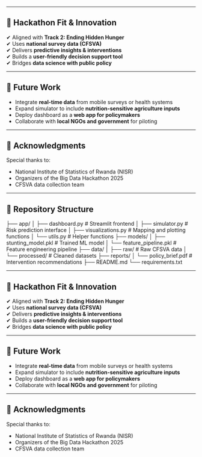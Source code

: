 
---

## 📢 Hackathon Fit & Innovation

✔ Aligned with **Track 2: Ending Hidden Hunger**  
✔ Uses **national survey data (CFSVA)**  
✔ Delivers **predictive insights & interventions**  
✔ Builds a **user-friendly decision support tool**  
✔ Bridges **data science with public policy**

---

## 🔮 Future Work

- Integrate **real-time data** from mobile surveys or health systems  
- Expand simulator to include **nutrition-sensitive agriculture inputs**  
- Deploy dashboard as a **web app for policymakers**  
- Collaborate with **local NGOs and government** for piloting  

---

## 🙌 Acknowledgments

Special thanks to:
- National Institute of Statistics of Rwanda (NISR)  
- Organizers of the Big Data Hackathon 2025  
- CFSVA data collection team
- ---

## 📂 Repository Structure

  
├── app/
│ ├── dashboard.py # Streamlit frontend
│ ├── simulator.py # Risk prediction interface
│ ├── visualizations.py # Mapping and plotting functions
│ └── utils.py # Helper functions
├── models/
│ ├── stunting_model.pkl # Trained ML model
│ └── feature_pipeline.pkl # Feature engineering pipeline
├── data/
│ ├── raw/ # Raw CFSVA data
│ └── processed/ # Cleaned datasets
├── reports/
│ └── policy_brief.pdf # Intervention recommendations
├── README.md
└── requirements.txt


---

## 📢 Hackathon Fit & Innovation

✔ Aligned with **Track 2: Ending Hidden Hunger**  
✔ Uses **national survey data (CFSVA)**  
✔ Delivers **predictive insights & interventions**  
✔ Builds a **user-friendly decision support tool**  
✔ Bridges **data science with public policy**

---

## 🔮 Future Work

- Integrate **real-time data** from mobile surveys or health systems  
- Expand simulator to include **nutrition-sensitive agriculture inputs**  
- Deploy dashboard as a **web app for policymakers**  
- Collaborate with **local NGOs and government** for piloting  

---

## 🙌 Acknowledgments

Special thanks to:
- National Institute of Statistics of Rwanda (NISR)  
- Organizers of the Big Data Hackathon 2025  
- CFSVA data collection team  


